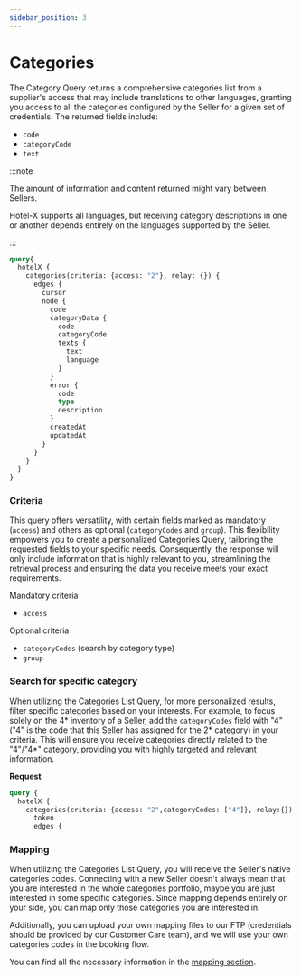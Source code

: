 ```yaml
---
sidebar_position: 3
---
```


# Categories

The Category Query returns a comprehensive categories list from a supplier's access that may include translations to other languages, granting you access to all the categories configured by the Seller for a given set of credentials. The returned fields include:

* `code`
* `categoryCode`
* `text`

:::note

The amount of information and content returned might vary between Sellers.

Hotel-X supports all languages, but receiving category descriptions in one or another depends entirely on the languages supported by the Seller.

:::

```graphql
query{
  hotelX {
    categories(criteria: {access: "2"}, relay: {}) {
      edges {
        cursor
        node {
          code
          categoryData {
            code
            categoryCode
            texts {
              text
              language
            }
          }
          error {
            code
            type
            description
          }
          createdAt
          updatedAt
        }
      }
    }
  }
}
```

### Criteria    

This query offers versatility, with certain fields marked as mandatory (`access`) and others as optional (`categoryCodes` and `group`). This flexibility empowers you to create a personalized Categories Query, tailoring the requested fields to your specific needs. Consequently, the response will only include information that is highly relevant to you, streamlining the retrieval process and ensuring the data you receive meets your exact requirements.

Mandatory criteria
* `access`

Optional criteria
* `categoryCodes` (search by category type)
* `group`

### Search for specific category

When utilizing the Categories List Query, for more personalized results, filter specific categories based on your interests. For example, to focus solely on the 4* inventory of a Seller, add the `categoryCodes` field with "4" ("4" is the code that this Seller has assigned for the 2* category) in your criteria. This will ensure you receive categories directly related to the "4"/"4*" category, providing you with highly targeted and relevant information.

**Request**

```graphql
query {
  hotelX {
    categories(criteria: {access: "2",categoryCodes: ["4"]}, relay:{}) {
      token
      edges {
```

### Mapping

When utilizing the Categories List Query, you will receive the Seller's native categories codes. Connecting with a new Seller doesn't always mean that you are interested in the whole categories portfolio, maybe you are just interested in some specific categories. Since mapping depends entirely on your side, you can map only those categories you are interested in.

Additionally, you can upload your own mapping files to our FTP (credentials should be provided by our Customer Care team), and we will use your own categories codes in the booking flow.

You can find all the necessary information in the [mapping section](../apis/for-buyers/hotel-x-pull-buyers-api/plugins/mapping).